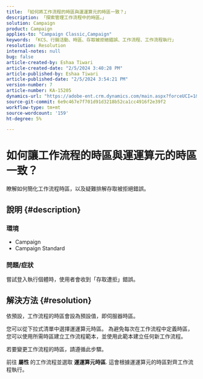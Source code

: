```yaml
---
title: 「如何將工作流程的時區與運運算元的時區一致？」
description: 「探索管理工作流程中的時區。」
solution: Campaign
product: Campaign
applies-to: "Campaign Classic,Campaign"
keywords: 「KCS、行銷活動、時區、存取被拒絕錯誤、工作流程、工作流程執行」
resolution: Resolution
internal-notes: null
bug: false
article-created-by: Eshaa Tiwari
article-created-date: "2/5/2024 3:40:28 PM"
article-published-by: Eshaa Tiwari
article-published-date: "2/5/2024 3:54:21 PM"
version-number: 7
article-number: KA-15205
dynamics-url: "https://adobe-ent.crm.dynamics.com/main.aspx?forceUCI=1&pagetype=entityrecord&etn=knowledgearticle&id=6fa899de-3cc4-ee11-9079-6045bd006268"
source-git-commit: 6e9c467e7f701d91d3218b52ca1cc4916f2e39f2
workflow-type: tm+mt
source-wordcount: '159'
ht-degree: 5%

---
```


# 如何讓工作流程的時區與運運算元的時區一致？


瞭解如何簡化工作流程時區，以及疑難排解存取被拒絕錯誤。

## 說明 {#description}


### <b>環境</b>

- Campaign
- Campaign Standard


### <b>問題/症狀</b>

嘗試登入執行個體時，使用者會收到「存取遭拒」錯誤。


## 解決方法 {#resolution}






依預設，工作流程的時區會設為預設值，即伺服器時區。



您可以從下拉式清單中選擇運運算元時區。 為避免每次在工作流程中定義時區，您可以使用所需時區建立工作流程範本，並使用此範本建立任何新工作流程。



若要變更工作流程的時區，請遵循此步驟。



前往 <b>屬性 </b>的工作流程並選取 <b>運運算元時區</b>. 這會根據運運算元的時區對齊工作流程執行。


